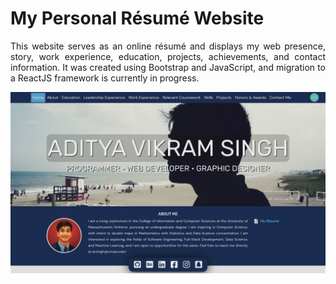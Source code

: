 # My Personal Résumé Website
 
 <p align="justify">This website serves as an online résumé and displays my web presence, story, work experience, education, projects, achievements, and contact information. It was created using Bootstrap and JavaScript, and migration to a ReactJS framework is currently in progress.</p>

![Personal Résume Website](https://raw.githubusercontent.com/AVS1508/AVS1508.github.io/master/assets/Website%20Thumbnail.jpg)
